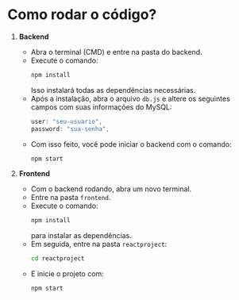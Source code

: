 # Como rodar o código?

1. **Backend**  
   - Abra o terminal (CMD) e entre na pasta do backend.
   - Execute o comando:  
     ```bash
     npm install
     ```  
     Isso instalará todas as dependências necessárias.
   - Após a instalação, abra o arquivo `db.js` e altere os seguintes campos com suas informações do MySQL:
     ```js
     user: "seu-usuario",
     password: "sua-senha",
     ```
   - Com isso feito, você pode iniciar o backend com o comando:
     ```bash
     npm start
     ```

2. **Frontend**  
   - Com o backend rodando, abra um novo terminal.
   - Entre na pasta `frontend`.
   - Execute o comando:
     ```bash
     npm install
     ```  
     para instalar as dependências.
   - Em seguida, entre na pasta `reactproject`:
     ```bash
     cd reactproject
     ```
   - E inicie o projeto com:
     ```bash
     npm start
     ```
